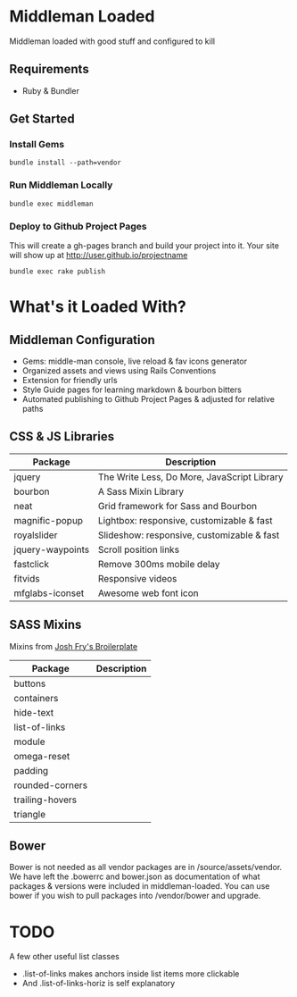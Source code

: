# Middleman Loaded

Middleman loaded with good stuff and configured to kill

## Requirements

* Ruby & Bundler

## Get Started

### Install Gems

```
bundle install --path=vendor
```

### Run Middleman Locally

```
bundle exec middleman
```

### Deploy to Github Project Pages

This will create a gh-pages branch and build your project into it.  Your site will show up at http://user.github.io/projectname

```
bundle exec rake publish
```


# What's it Loaded With?

## Middleman Configuration

* Gems: middle-man console, live reload & fav icons generator
* Organized assets and views using Rails Conventions
* Extension for friendly urls
* Style Guide pages for learning markdown & bourbon bitters
* Automated publishing to Github Project Pages & adjusted for relative paths

## CSS & JS Libraries

| Package           | Description                                  |
| ----------------- | -------------------------------------------- |
| jquery            | The Write Less, Do More, JavaScript Library  |
| bourbon           | A Sass Mixin Library                         |
| neat              | Grid framework for Sass and Bourbon          |
| magnific-popup    | Lightbox: responsive, customizable & fast    |
| royalslider       | Slideshow: responsive, customizable & fast   |
| jquery-waypoints  | Scroll position links                        |
| fastclick         | Remove 300ms mobile delay                    |
| fitvids           | Responsive videos                            |
| mfglabs-iconset   | Awesome web font icon                        |


## SASS Mixins

Mixins from [Josh Fry's Broilerplate](https://github.com/joshfry/assemble-bp)

| Package           | Description                                  |
| ----------------- | -------------------------------------------- |
| buttons           |   |
| containers        |   |
| hide-text         |   |
| list-of-links     |   |
| module            |   |
| omega-reset       |   |
| padding           |   |
| rounded-corners   |   |
| trailing-hovers   |   |
| triangle          |   |

## Bower

Bower is not needed as all vendor packages are in /source/assets/vendor.  We have left the .bowerrc and bower.json as documentation of what packages & versions were included in middleman-loaded. You can use bower if you wish to pull packages into /vendor/bower and upgrade.

# TODO

A few other useful list classes

* .list-of-links makes anchors inside list items more clickable
* And .list-of-links-horiz is self explanatory
